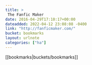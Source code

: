```yaml
---
title: > 
 The Fanfic Maker
date: 2016-04-29T17:10:17+00:00
dateadded: 2022-04-12 23:08:08 -0400
link: "http://fanficmaker.com/"
bucket: bookmarks
layout: urlnote
categories: ["ha"]
--- 
```

 <!-- end excerpt --> 
 [[bookmarks|buckets/bookmarks]]

